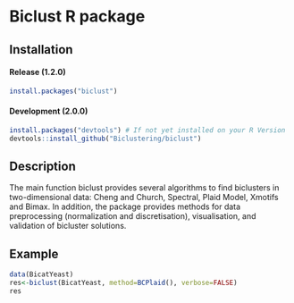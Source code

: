 
<!-- README.md is generated from README.Rmd. Please edit that file -->
Biclust R package
=================

Installation
------------

#### Release (1.2.0)

``` r
install.packages("biclust")
```

#### Development (2.0.0)

``` r
install.packages("devtools") # If not yet installed on your R Version
devtools::install_github("Biclustering/biclust")
```

Description
-----------

The main function biclust provides several algorithms to find biclusters in two-dimensional data: Cheng and Church, Spectral, Plaid Model, Xmotifs and Bimax. In addition, the package provides methods for data preprocessing (normalization and discretisation), visualisation, and validation of bicluster solutions.

Example
-------

``` r
data(BicatYeast)
res<-biclust(BicatYeast, method=BCPlaid(), verbose=FALSE)
res
```
